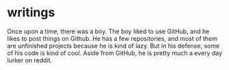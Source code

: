 # writings
Once upon a time, there was a boy. The boy liked to use GitHub, and he likes to post things on Github. He has a few repositories, and most of them are unfinished projects because he is kind of lazy. But in his defense, some of his code is kind of cool. 
Aside from GitHub, he is pretty much a every day lurker on reddit.
